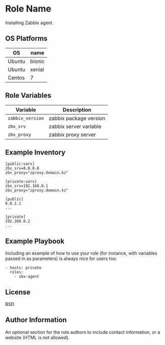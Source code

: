 Role Name
=========

Installing Zabbix agent.


OS Platforms
------------
| OS     | name   |
| ------ | ------ |
| Ubuntu | bionic |
| Ubuntu | xenial |
| Centos | 7      |

Role Variables
--------------
| Variable       | Description |
|--------------- | ----------- |
| `zabbix_version` | zabbix package version|
| `zbx_srv` | zabbix server variable|
| `zbx_proxy` | zabbix proxy server |

Example Inventory
------------

    [public:vars]
    zbx_srv=8.8.8.8
    zbx_proxy="zproxy.domain.kz"

    [private:vars]
    zbx_srv=192.168.0.1
    zbx_proxy="zproxy.domain.kz"

    [public]
    8.8.1.1
    ...

    [private]
    192.168.0.2
    ...

Example Playbook
----------------

Including an example of how to use your role (for instance, with variables
passed in as parameters) is always nice for users too:

    - hosts: private
      roles:
        - zbx-agent

License
-------

BSD

Author Information
------------------

An optional section for the role authors to include contact information, or a
website (HTML is not allowed).
